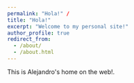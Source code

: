 ```yaml
---
permalink: "Hola!" /
title: "Hola!"
excerpt: "Welcome to my personal site!"
author_profile: true
redirect_from: 
  - /about/
  - /about.html
---
```


This is Alejandro's home on the web!.

